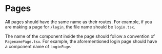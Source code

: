 # Pages

All pages should have the same name as their routes. For example, if you are making a page for `/login`, the file name should be `login.tsx`.

The name of the component inside the page should follow a convention of `PagenamePage.tsx`. For example, the aforementioned login page should have a component name of `LoginPage`.